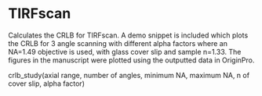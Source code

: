 # TIRFscan

Calculates the CRLB for TIRFscan. A demo snippet is included which plots the CRLB for 3 angle scanning with different alpha factors where an NA=1.49 objective is used, with glass cover slip and sample n=1.33. The figures in the manuscript were plotted using the outputted data in OriginPro.

crlb_study(axial range, number of angles, minimum NA, maximum NA, n of cover slip, alpha factor)

